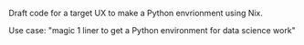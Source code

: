Draft code for a target UX to make a Python envrionment using Nix.

Use case: "magic 1 liner to get a Python environment for data science work"
